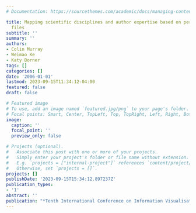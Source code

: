 ```yaml
---
# Documentation: https://sourcethemes.com/academic/docs/managing-content/

title: Mapping scientific disciplines and author expertise based on personal bibliography
  files
subtitle: ''
summary: ''
authors:
- Colin Murray
- Weimao Ke
- Katy Borner
tags: []
categories: []
date: '2006-01-01'
lastmod: 2023-09-15T11:34:12-04:00
featured: false
draft: false

# Featured image
# To use, add an image named `featured.jpg/png` to your page's folder.
# Focal points: Smart, Center, TopLeft, Top, TopRight, Left, Right, BottomLeft, Bottom, BottomRight.
image:
  caption: ''
  focal_point: ''
  preview_only: false

# Projects (optional).
#   Associate this post with one or more of your projects.
#   Simply enter your project's folder or file name without extension.
#   E.g. `projects = ["internal-project"]` references `content/project/deep-learning/index.md`.
#   Otherwise, set `projects = []`.
projects: []
publishDate: '2023-09-15T15:34:12.897237Z'
publication_types:
- '1'
abstract: ''
publication: "*Tenth International Conference on Information Visualisation (IV'06)*"
---
```

